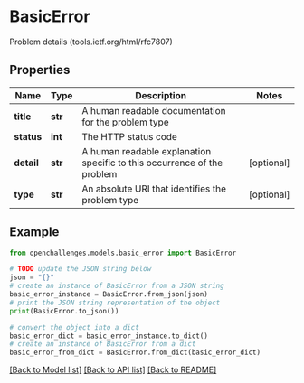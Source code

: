 # BasicError

Problem details (tools.ietf.org/html/rfc7807)

## Properties

| Name       | Type    | Description                                                             | Notes      |
| ---------- | ------- | ----------------------------------------------------------------------- | ---------- |
| **title**  | **str** | A human readable documentation for the problem type                     |
| **status** | **int** | The HTTP status code                                                    |
| **detail** | **str** | A human readable explanation specific to this occurrence of the problem | [optional] |
| **type**   | **str** | An absolute URI that identifies the problem type                        | [optional] |

## Example

```python
from openchallenges.models.basic_error import BasicError

# TODO update the JSON string below
json = "{}"
# create an instance of BasicError from a JSON string
basic_error_instance = BasicError.from_json(json)
# print the JSON string representation of the object
print(BasicError.to_json())

# convert the object into a dict
basic_error_dict = basic_error_instance.to_dict()
# create an instance of BasicError from a dict
basic_error_from_dict = BasicError.from_dict(basic_error_dict)
```

[[Back to Model list]](../README.md#documentation-for-models) [[Back to API list]](../README.md#documentation-for-api-endpoints) [[Back to README]](../README.md)
